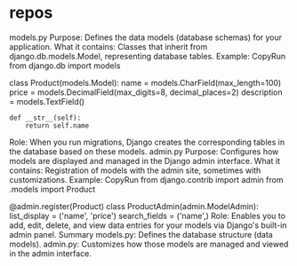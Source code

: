 # repos
models.py
Purpose: Defines the data models (database schemas) for your application.
What it contains: Classes that inherit from django.db.models.Model, representing database tables.
Example:
CopyRun
from django.db import models

class Product(models.Model):
    name = models.CharField(max_length=100)
    price = models.DecimalField(max_digits=8, decimal_places=2)
    description = models.TextField()

    def __str__(self):
        return self.name
Role: When you run migrations, Django creates the corresponding tables in the database based on these models.
admin.py
Purpose: Configures how models are displayed and managed in the Django admin interface.
What it contains: Registration of models with the admin site, sometimes with customizations.
Example:
CopyRun
from django.contrib import admin
from .models import Product

@admin.register(Product)
class ProductAdmin(admin.ModelAdmin):
    list_display = ('name', 'price')
    search_fields = ('name',)
Role: Enables you to add, edit, delete, and view data entries for your models via Django's built-in admin panel.
Summary
models.py: Defines the database structure (data models).
admin.py: Customizes how those models are managed and viewed in the admin interface.
